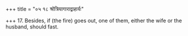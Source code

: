 +++
title = "०५ १८ श्रोत्रियागाराद्वाहार्यः"

+++
17. Besides, if (the fire) goes out, one of them, either the wife or the husband, should fast.
